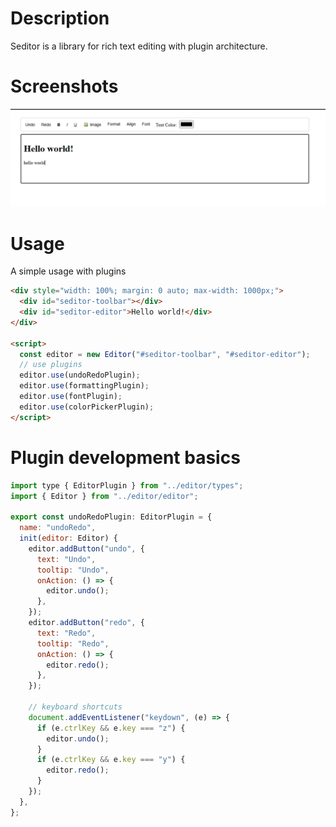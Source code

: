 # Description

Seditor is a library for rich text editing with plugin architecture.

# Screenshots

![alt](screenshots/screenshot1.png)

# Usage

A simple usage with plugins

```html
<div style="width: 100%; margin: 0 auto; max-width: 1000px;">
  <div id="seditor-toolbar"></div>
  <div id="seditor-editor">Hello world!</div>
</div>

<script>
  const editor = new Editor("#seditor-toolbar", "#seditor-editor");
  // use plugins
  editor.use(undoRedoPlugin);
  editor.use(formattingPlugin);
  editor.use(fontPlugin);
  editor.use(colorPickerPlugin);
</script>
```

# Plugin development basics

```javascript
import type { EditorPlugin } from "../editor/types";
import { Editor } from "../editor/editor";

export const undoRedoPlugin: EditorPlugin = {
  name: "undoRedo",
  init(editor: Editor) {
    editor.addButton("undo", {
      text: "Undo",
      tooltip: "Undo",
      onAction: () => {
        editor.undo();
      },
    });
    editor.addButton("redo", {
      text: "Redo",
      tooltip: "Redo",
      onAction: () => {
        editor.redo();
      },
    });

    // keyboard shortcuts
    document.addEventListener("keydown", (e) => {
      if (e.ctrlKey && e.key === "z") {
        editor.undo();
      }
      if (e.ctrlKey && e.key === "y") {
        editor.redo();
      }
    });
  },
};

```
